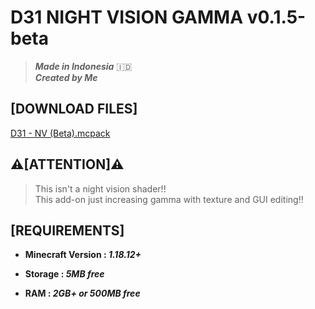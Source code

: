 # **D31 NIGHT VISION GAMMA v0.1.5-beta**
> ***Made in Indonesia*** 🇮🇩
> </br>
> ***Created by Me***

## **[DOWNLOAD FILES]**
[D31 - NV (Beta).mcpack](https://www.mediafire.com/file/j2fausjbrw9xyg8/D31_-_NV_%2528BETA%2529.mcpack/file)

## **⚠️[ATTENTION]⚠️**
> This isn't a night vision shader!!</br>
This add-on just increasing gamma with texture and GUI editing!!

## **[REQUIREMENTS]**
- **Minecraft Version : _1.18.12+_**

- **Storage : _5MB free_**

- **RAM : _2GB+ or 500MB free_**
